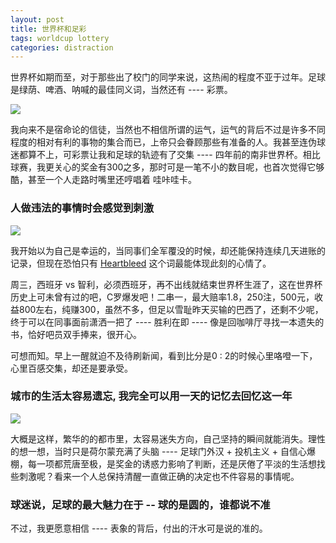 ```yaml
---
layout: post
title: 世界杯和足彩
tags: worldcup lottery
categories: distraction
---
```



世界杯如期而至，对于那些出了校门的同学来说，这热闹的程度不亚于过年。足球是绿荫、啤酒、呐喊的最佳同义词，当然还有 ---- 彩票。

<!--more-->

![][1]

我向来不是宿命论的信徒，当然也不相信所谓的运气，运气的背后不过是许多不同程度的相对有利的事物的集合而已，上帝只会眷顾那些有准备的人。我甚至连伪球迷都算不上，可彩票让我和足球的轨迹有了交集 ---- 四年前的南非世界杯。相比球赛，我更关心的奖金有300之多，那时可是一笔不小的数目呢，也首次觉得它够酷，甚至一个人走路时嘴里还哼唱着 哇咔哇卡。

### 人做违法的事情时会感觉到刺激
![][2]

我开始以为自己是幸运的，当同事们全军覆没的时候，却还能保持连续几天进账的记录，但现在恐怕只有 [Heartbleed][11] 这个词最能体现此刻的心情了。

周三，西班牙 vs 智利，必须西班牙，再不出线就结束世界杯生涯了，这在世界杯历史上可未曾有过的吧，C罗爆发吧！二串一，最大赔率1.8，250注，500元，收益800左右，纯赚300，虽然不多，但足以雪耻昨天买输的巴西了，还剩不少呢，终于可以在同事面前潇洒一把了 ---- 胜利在即 ---- 像是回咖啡厅寻找一本遗失的书，恰好吧员双手捧来，很开心。

可想而知。早上一醒就迫不及待刷新闻，看到比分是0 : 2的时候心里咯噔一下，心里百感交集，却还是要承受。

### 城市的生活太容易遗忘, 我完全可以用一天的记忆去回忆这一年
![][3]

大概是这样，繁华的的都市里，太容易迷失方向，自己坚持的瞬间就能消失。理性的想一想，当时只是荷尔蒙充满了头脑 ---- 足球门外汉 + 投机主义 + 自信心爆棚，每一项都荒唐至极，是奖金的诱惑力影响了判断，还是厌倦了平淡的生活想找些刺激呢？看来一个人总保持清醒一直做正确的决定也不件容易的事情呢。

### 球迷说，足球的最大魅力在于 -- 球的是圆的，谁都说不准
不过，我更愿意相信 ---- 表象的背后，付出的汗水可是说的准的。

[1]: media/img/2014-06-21-worldcup2014.png
[2]: media/img/2014-06-21-lottery.png
[3]: media/img/2014-06-21-paradiso.png
[11]: http://zh.wikipedia.org/wiki/心脏出血漏洞
